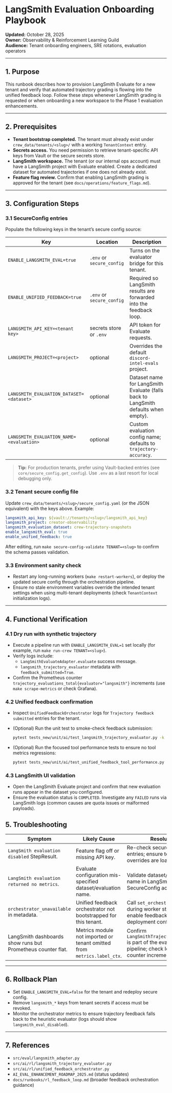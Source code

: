 # LangSmith Evaluation Onboarding Playbook

**Updated:** October 28, 2025  
**Owner:** Observability & Reinforcement Learning Guild  
**Audience:** Tenant onboarding engineers, SRE rotations, evaluation operators

---

## 1. Purpose

This runbook describes how to provision LangSmith Evaluate for a new tenant and verify that automated trajectory grading is flowing into the unified feedback loop. Follow these steps whenever LangSmith grading is requested or when onboarding a new workspace to the Phase 1 evaluation enhancements.

---

## 2. Prerequisites

- **Tenant bootstrap completed.** The tenant must already exist under `crew_data/tenants/<slug>/` with a working `TenantContext` entry.
- **Secrets access.** You need permission to retrieve tenant-specific API keys from Vault or the secure secrets store.
- **LangSmith workspace.** The tenant (or our internal ops account) must have a LangSmith project with Evaluate enabled. Create a dedicated dataset for automated trajectories if one does not already exist.
- **Feature flag review.** Confirm that enabling LangSmith grading is approved for the tenant (see `docs/operations/feature_flags.md`).

---

## 3. Configuration Steps

### 3.1 SecureConfig entries

Populate the following keys in the tenant’s secure config source:

| Key | Location | Description |
| --- | --- | --- |
| `ENABLE_LANGSMITH_EVAL=true` | `.env` or `secure_config` | Turns on the evaluator bridge for this tenant. |
| `ENABLE_UNIFIED_FEEDBACK=true` | `.env` or `secure_config` | Required so LangSmith results are forwarded into the feedback loop. |
| `LANGSMITH_API_KEY=<tenant key>` | secrets store or `.env` | API token for Evaluate requests. |
| `LANGSMITH_PROJECT=<project>` | optional | Overrides the default `discord-intel-evals` project. |
| `LANGSMITH_EVALUATION_DATASET=<dataset>` | optional | Dataset name for LangSmith Evaluate (falls back to LangSmith defaults when empty). |
| `LANGSMITH_EVALUATION_NAME=<evaluation>` | optional | Custom evaluation config name; defaults to `trajectory-accuracy`. |

> **Tip:** For production tenants, prefer using Vault-backed entries (see `core/secure_config.get_config`). Use `.env` as a last resort for local debugging only.

### 3.2 Tenant secure config file

Update `crew_data/tenants/<slug>/secure_config.yaml` (or the JSON equivalent) with the keys above. Example:

```yaml
langsmith_api_key: ${vault://tenants/<slug>/langsmith_api_key}
langsmith_project: creator-observability
langsmith_evaluation_dataset: crew-trajectory-snapshots
enable_langsmith_eval: true
enable_unified_feedback: true
```

After editing, run `make secure-config-validate TENANT=<slug>` to confirm the schema passes validation.

### 3.3 Environment sanity check

- Restart any long-running workers (`make restart-workers`), or deploy the updated secure config through the orchestration pipeline.
- Ensure no stale environment variables override the intended tenant settings when using multi-tenant deployments (check `TenantContext` initialization logs).

---

## 4. Functional Verification

### 4.1 Dry run with synthetic trajectory

- Execute a pipeline run with `ENABLE_LANGSMITH_EVAL=1` set locally (for example, run `make run-crew TENANT=<slug>`).
- Verify logs include:
  - `LangSmithEvaluateAdapter.evaluate` success message.
  - `langsmith_trajectory_evaluator` metadata with `feedback_submitted=True`.
- Confirm the Prometheus counter `trajectory_evaluations_total{evaluator="langsmith"}` increments (use `make scrape-metrics` or check Grafana).

### 4.2 Unified feedback confirmation

- Inspect `UnifiedFeedbackOrchestrator` logs for `Trajectory feedback submitted` entries for the tenant.
- (Optional) Run the unit test to smoke-check feedback submission:

  ```bash
  pytest tests_new/unit/ai/test_langsmith_trajectory_evaluator.py -k submit_feedback
  ```

- (Optional) Run the focused tool performance tests to ensure no tool metrics regressions:

  ```bash
  pytest tests_new/unit/ai/test_unified_feedback_tool_performance.py
  ```

### 4.3 LangSmith UI validation

- Open the LangSmith Evaluate project and confirm that new evaluation runs appear in the dataset you configured.
- Ensure the evaluation status is `COMPLETED`. Investigate any `FAILED` runs via LangSmith logs (common causes are quota issues or malformed payloads).
## 5. Troubleshooting

| Symptom | Likely Cause | Resolution |
| --- | --- | --- |
| `LangSmith evaluation disabled` StepResult. | Feature flag off or missing API key. | Re-check secure config entries; ensure tenant overrides are loaded. |
| `LangSmith evaluation returned no metrics`. | Evaluate configuration mis-specified dataset/evaluation name. | Validate dataset/evaluation name in LangSmith UI; update SecureConfig accordingly. |
| `orchestrator_unavailable` in metadata. | Unified feedback orchestrator not bootstrapped for this tenant. | Call `set_orchestrator(...)` during worker startup or enable feedback loop in deployment config. |
| LangSmith dashboards show runs but Prometheus counter flat. | Metrics module not imported or tenant omitted from `metrics.label_ctx`. | Confirm `LangSmithTrajectoryEvaluator` is part of the evaluation pipeline; check logs for counter increments. |

---

## 6. Rollback Plan

- Set `ENABLE_LANGSMITH_EVAL=false` for the tenant and redeploy secure config.
- Remove `langsmith_*` keys from tenant secrets if access must be revoked.
- Monitor the orchestrator metrics to ensure trajectory feedback falls back to the heuristic evaluator (logs should show `langsmith_eval_disabled`).

---

## 7. References

- `src/eval/langsmith_adapter.py`
- `src/ai/rl/langsmith_trajectory_evaluator.py`
- `src/ai/rl/unified_feedback_orchestrator.py`
- `AI_EVAL_ENHANCEMENT_ROADMAP_2025.md` (status updates)
- `docs/runbooks/rl_feedback_loop.md` (broader feedback orchestration guidance)
